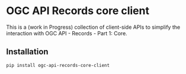 # OGC API Records core client

This is a (work in Progress) collection of client-side APIs to simplify the interaction with OGC API - Records - Part 1: Core.

## Installation

```
pip install ogc-api-records-core-client
```
